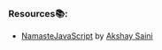 ### __Resources📚__:

* [NamasteJavaScript](https://www.youtube.com/playlist?list=PLlasXeu85E9cQ32gLCvAvr9vNaUccPVNP) by [Akshay Saini](https://www.linkedin.com/in/akshaymarch7/?originalSubdomain=in)